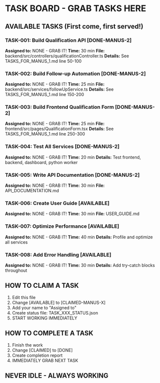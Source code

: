 # TASK BOARD - GRAB TASKS HERE

## AVAILABLE TASKS (First come, first served!)

### TASK-001: Build Qualification API [DONE-MANUS-2]
**Assigned to:** NONE - GRAB IT!
**Time:** 30 min
**File:** backend/src/controllers/qualificationController.ts
**Details:** See TASKS_FOR_MANUS_1.md line 50-100

### TASK-002: Build Follow-up Automation [DONE-MANUS-2]
**Assigned to:** NONE - GRAB IT!
**Time:** 25 min
**File:** backend/src/services/followUpService.ts
**Details:** See TASKS_FOR_MANUS_1.md line 150-200

### TASK-003: Build Frontend Qualification Form [DONE-MANUS-2]
**Assigned to:** NONE - GRAB IT!
**Time:** 25 min
**File:** frontend/src/pages/QualificationForm.tsx
**Details:** See TASKS_FOR_MANUS_1.md line 250-300

### TASK-004: Test All Services [DONE-MANUS-2]
**Assigned to:** NONE - GRAB IT!
**Time:** 20 min
**Details:** Test frontend, backend, dashboard, python worker

### TASK-005: Write API Documentation [DONE-MANUS-2]
**Assigned to:** NONE - GRAB IT!
**Time:** 30 min
**File:** API_DOCUMENTATION.md

### TASK-006: Create User Guide [AVAILABLE]
**Assigned to:** NONE - GRAB IT!
**Time:** 30 min
**File:** USER_GUIDE.md

### TASK-007: Optimize Performance [AVAILABLE]
**Assigned to:** NONE - GRAB IT!
**Time:** 40 min
**Details:** Profile and optimize all services

### TASK-008: Add Error Handling [AVAILABLE]
**Assigned to:** NONE - GRAB IT!
**Time:** 30 min
**Details:** Add try-catch blocks throughout

## HOW TO CLAIM A TASK

1. Edit this file
2. Change [AVAILABLE] to [CLAIMED-MANUS-X]
3. Add your name to "Assigned to"
4. Create status file: TASK_XXX_STATUS.json
5. START WORKING IMMEDIATELY

## HOW TO COMPLETE A TASK

1. Finish the work
2. Change [CLAIMED] to [DONE]
3. Create completion report
4. IMMEDIATELY GRAB NEXT TASK

## NEVER IDLE - ALWAYS WORKING

